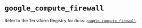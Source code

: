 # `google_compute_firewall`

Refer to the Terraform Registry for docs: [`google_compute_firewall`](https://registry.terraform.io/providers/hashicorp/google-beta/5.27.0/docs/resources/google_compute_firewall).
